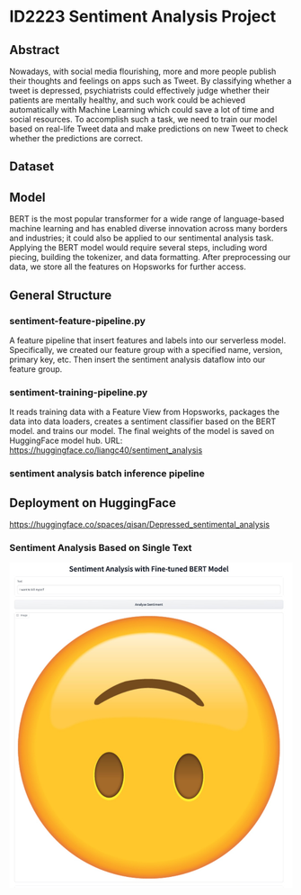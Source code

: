 # ID2223 Sentiment Analysis Project



## Abstract

Nowadays, with social media flourishing, more and more people publish their thoughts and feelings on apps such as Tweet. By classifying whether a tweet is depressed, psychiatrists could effectively judge whether their patients are mentally healthy, and such work could be achieved automatically with Machine Learning which could save a lot of time and social resources.  To accomplish such a task, we need to train our model based on real-life Tweet data and make predictions on new Tweet to check whether the predictions are correct. 
 
 

## Dataset


## Model

BERT is the most popular transformer for a wide range of language-based machine learning and has enabled diverse innovation across many borders and industries; it could also be applied to our sentimental analysis task. Applying the BERT model would require several steps, including word piecing, building the tokenizer, and data formatting. After preprocessing our data, we store all the features on Hopsworks for further access. 

## General Structure
### sentiment-feature-pipeline.py
A feature pipeline that insert features and labels into our serverless model. Specifically, we created our feature group with a specified name, version, primary key, etc. Then insert the sentiment analysis dataflow into our feature group.

### sentiment-training-pipeline.py
It reads training data with a Feature View from Hopsworks, packages the data into data loaders, creates a sentiment classifier based on the BERT model. and trains our model. The final weights of the model is saved on HuggingFace model hub. URL: https://huggingface.co/liangc40/sentiment_analysis

### sentiment analysis batch inference pipeline

## Deployment on HuggingFace

https://huggingface.co/spaces/qisan/Depressed_sentimental_analysis

### Sentiment Analysis Based on Single Text

![Alt text](https://github.com/liangc40/ID2223_Sentiment_Analysis_Project/blob/main/Image/single_text.png)
